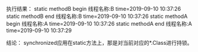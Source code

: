 执行结果：
static methodB begin 线程名称:B time=2019-09-10 10:37:26
static methodB end   线程名称:B time=2019-09-10 10:37:26
static methodA begin 线程名称:A time=2019-09-10 10:37:26
static methodA end   线程名称:A  time=2019-09-10 10:37:29

结论：
synchronized应用在static方法上，那是对当前对应的*.Class进行持锁。